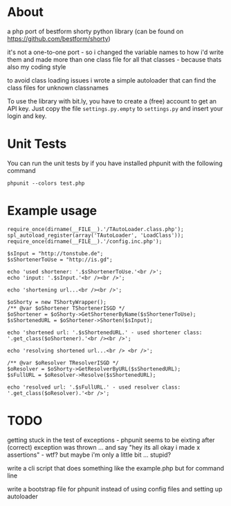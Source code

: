 About
=====

a php port of bestform shorty python library (can be found on https://github.com/bestform/shorty)

it's not a one-to-one port - so i changed the variable names to how i'd write them and made more than one class file for all that classes - because thats also my coding style

to avoid class loading issues i wrote a simple autoloader that can find the class files for unknown classnames

To use the library with bit.ly, you have to create a (free) account to get an API key.
Just copy the file `settings.py.empty` to `settings.py` and insert your login and key.

Unit Tests
==========

You can run the unit tests by if you have installed phpunit with the following command

    phpunit --colors test.php

Example usage
=============

    require_once(dirname(__FILE__).'/TAutoLoader.class.php');
    spl_autoload_register(array('TAutoLoader', 'LoadClass'));
    require_once(dirname(__FILE__).'/config.inc.php');
     
    $sInput = "http://tonstube.de";
    $sShortenerToUse = "http://is.gd";
     
    echo 'used shortener: '.$sShortenerToUse.'<br />';
    echo 'input: '.$sInput.'<br /><br />';
     
    echo 'shortening url...<br /><br />';
     
    $oShorty = new TShortyWrapper();
    /** @var $oShortener TShortenerISGD */
    $oShortener = $oShorty->GetShortenerByName($sShortenerToUse);
    $sShortenedURL = $oShortener->Shorten($sInput);
     
    echo 'shortened url: '.$sShortenedURL.' - used shortener class: '.get_class($oShortener).'<br /><br />';
     
    echo 'resolving shortened url...<br /> <br />';
     
    /** @var $oResolver TResolverISGD */
    $oResolver = $oShorty->GetResolverByURL($sShortenedURL);
    $sFullURL = $oResolver->Resolve($sShortenedURL);
     
    echo 'resolved url: '.$sFullURL.' - used resolver class: '.get_class($oResolver).'<br />';

TODO
=============

getting stuck in the test of exceptions - phpunit seems to be eixting after (correct) exception was thrown ...
and say "hey its all okay i made x assertions" - wtf? but maybe i'm only a little bit ... stupid?

write a cli script that does something like the example.php but for command line

write a bootstrap file for phpunit instead of using config files and setting up autoloader 
